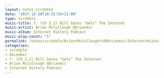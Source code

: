 ```yaml
---
layout: notes_scrobble
date: "2017-12-28T16:31:55+11:00"
type: scrobble
music-title: 7. (Ch 2.2) Bill Gates "Gets" The Internet
music-artist: Brian McCullough @brianmcc
music-album: Internet History Podcast
music-play-count: "1"
permalink: /notes/scrobble/Brian+McCullough+%40brianmcc/Internet+History+Podcast/ec18fbd0ad13324da5e595351eef53a50e08b9fb.html
categories:
- scrobble
- December
- 7. (Ch 2.2) Bill Gates "Gets" The Internet
- Brian McCullough @brianmcc
- Internet History Podcast
---
```

